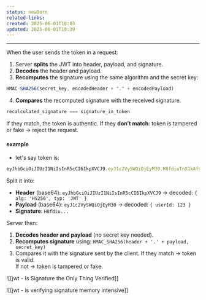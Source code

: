 ```yaml
---
status: newBorn
related-links: 
created: 2025-06-01T10:03
updated: 2025-06-01T10:39
---
```

---

When the user sends the token in a request:

1. Server **splits** the JWT into header, payload, and signature.
2. **Decodes** the header and payload.
3. **Recomputes** the signature using the same algorithm and the secret key:
```js
HMAC-SHA256(secret_key, encodedHeader + "." + encodedPayload)
```
4. **Compares** the recomputed signature with the received signature.
```js
recalculated_signature === signature_in_token
```
If they match, the token is authentic.
If they **don’t match**: token is tampered or fake → reject the request.


#### example
- let's say token is: 
```js
eyJhbGciOiJIUzI1NiIsInR5cCI6IkpXVCJ9.eyJ1c2VySWQiOjEyM30.H8fdiuTnX1kAf9kl3hvn3g2kXg9QyYqduTyXl4CU0dA
```

Split it into:
- **Header** (base64): `eyJhbGciOiJIUzI1NiIsInR5cCI6IkpXVCJ9` → decoded: `{ alg: 'HS256', typ: 'JWT' }`
- **Payload** (base64): `eyJ1c2VySWQiOjEyM30` → decoded: `{ userId: 123 }`
- **Signature**: `H8fdiu...`

Server then:
1. **Decodes header and payload** (no secret key needed).
2. **Recomputes signature** using: `HMAC_SHA256(header + '.' + payload, secret_key)`
3. Compares it with the signature sent by the client.
If they match → token is valid.  
If not → token is tampered or fake.


![[jwt - Is Signature the Only Thing Verified]]


![[jwt - is verifying signature memory intensive]]